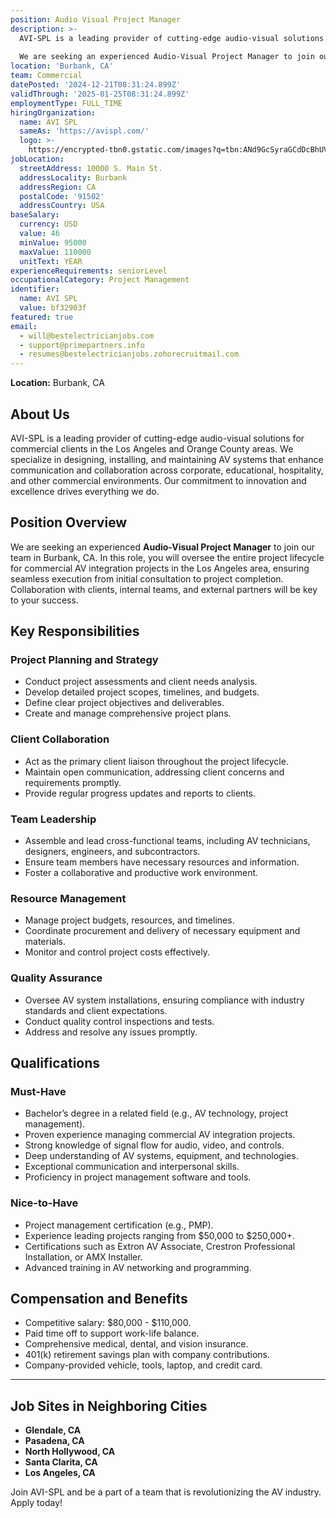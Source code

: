 ```yaml
---
position: Audio Visual Project Manager
description: >-
  AVI-SPL is a leading provider of cutting-edge audio-visual solutions for commercial clients in the Los Angeles and Orange County areas. We specialize in designing, installing, and maintaining AV systems that enhance communication and collaboration across corporate, educational, hospitality, and other commercial environments. Our commitment to innovation and excellence drives everything we do.
  
  We are seeking an experienced Audio-Visual Project Manager to join our team in Burbank, CA. In this role, you will oversee the entire project lifecycle for commercial AV integration projects in the Los Angeles area, ensuring seamless execution from initial consultation to project completion. Collaboration with clients, internal teams, and external partners will be key to your success.
location: 'Burbank, CA'
team: Commercial
datePosted: '2024-12-21T08:31:24.899Z'
validThrough: '2025-01-25T08:31:24.899Z'
employmentType: FULL_TIME
hiringOrganization:
  name: AVI SPL
  sameAs: 'https://avispl.com/'
  logo: >-
    https://encrypted-tbn0.gstatic.com/images?q=tbn:ANd9GcSyraGCdDcBhUVCLjb9MI2McsVysMD7wjYlIQ&s
jobLocation:
  streetAddress: 10000 S. Main St.
  addressLocality: Burbank
  addressRegion: CA
  postalCode: '91502'
  addressCountry: USA
baseSalary:
  currency: USD
  value: 46
  minValue: 95000
  maxValue: 110000
  unitText: YEAR
experienceRequirements: seniorLevel
occupationalCategory: Project Management
identifier:
  name: AVI SPL
  value: bf32903f
featured: true
email:
  - will@bestelectricianjobs.com
  - support@primepartners.info
  - resumes@bestelectricianjobs.zohorecruitmail.com
---
```


**Location:** Burbank, CA  

## About Us  
AVI-SPL is a leading provider of cutting-edge audio-visual solutions for commercial clients in the Los Angeles and Orange County areas. We specialize in designing, installing, and maintaining AV systems that enhance communication and collaboration across corporate, educational, hospitality, and other commercial environments. Our commitment to innovation and excellence drives everything we do.

## Position Overview  
We are seeking an experienced **Audio-Visual Project Manager** to join our team in Burbank, CA. In this role, you will oversee the entire project lifecycle for commercial AV integration projects in the Los Angeles area, ensuring seamless execution from initial consultation to project completion. Collaboration with clients, internal teams, and external partners will be key to your success.

## Key Responsibilities  

### Project Planning and Strategy  
- Conduct project assessments and client needs analysis.  
- Develop detailed project scopes, timelines, and budgets.  
- Define clear project objectives and deliverables.  
- Create and manage comprehensive project plans.  

### Client Collaboration  
- Act as the primary client liaison throughout the project lifecycle.  
- Maintain open communication, addressing client concerns and requirements promptly.  
- Provide regular progress updates and reports to clients.  

### Team Leadership  
- Assemble and lead cross-functional teams, including AV technicians, designers, engineers, and subcontractors.  
- Ensure team members have necessary resources and information.  
- Foster a collaborative and productive work environment.  

### Resource Management  
- Manage project budgets, resources, and timelines.  
- Coordinate procurement and delivery of necessary equipment and materials.  
- Monitor and control project costs effectively.  

### Quality Assurance  
- Oversee AV system installations, ensuring compliance with industry standards and client expectations.  
- Conduct quality control inspections and tests.  
- Address and resolve any issues promptly.  

## Qualifications  

### Must-Have  
- Bachelor’s degree in a related field (e.g., AV technology, project management).  
- Proven experience managing commercial AV integration projects.  
- Strong knowledge of signal flow for audio, video, and controls.  
- Deep understanding of AV systems, equipment, and technologies.  
- Exceptional communication and interpersonal skills.  
- Proficiency in project management software and tools.  

### Nice-to-Have  
- Project management certification (e.g., PMP).  
- Experience leading projects ranging from $50,000 to $250,000+.  
- Certifications such as Extron AV Associate, Crestron Professional Installation, or AMX Installer.  
- Advanced training in AV networking and programming.  

## Compensation and Benefits  
- Competitive salary: $80,000 - $110,000.  
- Paid time off to support work-life balance.  
- Comprehensive medical, dental, and vision insurance.  
- 401(k) retirement savings plan with company contributions.  
- Company-provided vehicle, tools, laptop, and credit card.  

---

## Job Sites in Neighboring Cities  
- **Glendale, CA**  
- **Pasadena, CA** 
- **North Hollywood, CA** 
- **Santa Clarita, CA** 
- **Los Angeles, CA**

Join AVI-SPL and be a part of a team that is revolutionizing the AV industry. Apply today!





